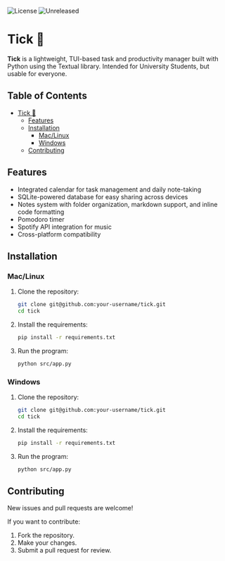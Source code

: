 ![License](https://img.shields.io/badge/license-MIT-blue)
![Unreleased](https://img.shields.io/badge/unreleased-in%20development-orange)


# Tick 📼

**Tick** is a lightweight, TUI-based task and productivity manager built with Python using the Textual library. Intended for University Students, but usable for everyone. 

## Table of Contents

- [Tick 📼](#tick-)
  - [Features](#features)
  - [Installation](#installation)
    - [Mac/Linux](#maclinux)
    - [Windows](#windows)
  - [Contributing](#contributing)
 
    
## Features

- Integrated calendar for task management and daily note-taking
- SQLite-powered database for easy sharing across devices
- Notes system with folder organization, markdown support, and inline code formatting 
- Pomodoro timer 
- Spotify API integration for music 
- Cross-platform compatibility

## Installation

### Mac/Linux

1. Clone the repository:
   ```bash
   git clone git@github.com:your-username/tick.git
   cd tick
   ```

2. Install the requirements:
   ```bash
   pip install -r requirements.txt
   ```

3. Run the program:
   ```bash
   python src/app.py
   ```

### Windows

1. Clone the repository:
   ```bash
   git clone git@github.com:your-username/tick.git
   cd tick
   ```

2. Install the requirements:
   ```bash
   pip install -r requirements.txt
   ```

3. Run the program:
   ```bash
   python src/app.py
   ```

## Contributing

New issues and pull requests are welcome!  

If you want to contribute:
1. Fork the repository.
2. Make your changes.
3. Submit a pull request for review.


